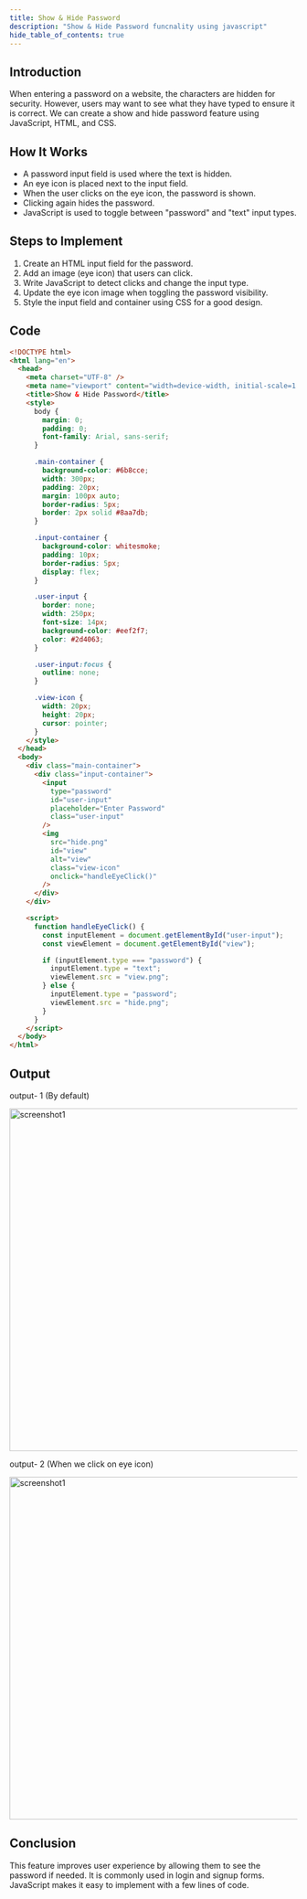 ```yaml
---
title: Show & Hide Password
description: "Show & Hide Password funcnality using javascript"
hide_table_of_contents: true
---
```


## Introduction

When entering a password on a website, the characters are hidden for security. However, users may want to see what they have typed to ensure it is correct. We can create a show and hide password feature using JavaScript, HTML, and CSS.

## How It Works

- A password input field is used where the text is hidden.
- An eye icon is placed next to the input field.
- When the user clicks on the eye icon, the password is shown.
- Clicking again hides the password.
- JavaScript is used to toggle between "password" and "text" input types.

## Steps to Implement

1. Create an HTML input field for the password.
2. Add an image (eye icon) that users can click.
3. Write JavaScript to detect clicks and change the input type.
4. Update the eye icon image when toggling the password visibility.
5. Style the input field and container using CSS for a good design.

## Code

```html
<!DOCTYPE html>
<html lang="en">
  <head>
    <meta charset="UTF-8" />
    <meta name="viewport" content="width=device-width, initial-scale=1.0" />
    <title>Show & Hide Password</title>
    <style>
      body {
        margin: 0;
        padding: 0;
        font-family: Arial, sans-serif;
      }

      .main-container {
        background-color: #6b8cce;
        width: 300px;
        padding: 20px;
        margin: 100px auto;
        border-radius: 5px;
        border: 2px solid #8aa7db;
      }

      .input-container {
        background-color: whitesmoke;
        padding: 10px;
        border-radius: 5px;
        display: flex;
      }

      .user-input {
        border: none;
        width: 250px;
        font-size: 14px;
        background-color: #eef2f7;
        color: #2d4063;
      }

      .user-input:focus {
        outline: none;
      }

      .view-icon {
        width: 20px;
        height: 20px;
        cursor: pointer;
      }
    </style>
  </head>
  <body>
    <div class="main-container">
      <div class="input-container">
        <input
          type="password"
          id="user-input"
          placeholder="Enter Password"
          class="user-input"
        />
        <img
          src="hide.png"
          id="view"
          alt="view"
          class="view-icon"
          onclick="handleEyeClick()"
        />
      </div>
    </div>

    <script>
      function handleEyeClick() {
        const inputElement = document.getElementById("user-input");
        const viewElement = document.getElementById("view");

        if (inputElement.type === "password") {
          inputElement.type = "text";
          viewElement.src = "view.png";
        } else {
          inputElement.type = "password";
          viewElement.src = "hide.png";
        }
      }
    </script>
  </body>
</html>
```

## Output

output- 1 (By default)

<img src="/javascript/27/output-1.png" alt="screenshot1" width="600px"/>

output- 2 (When we click on eye icon)

<img src="/javascript/27/output-2.png" alt="screenshot1" width="600px"/>

## Conclusion

This feature improves user experience by allowing them to see the password if needed. It is commonly used in login and signup forms. JavaScript makes it easy to implement with a few lines of code.

